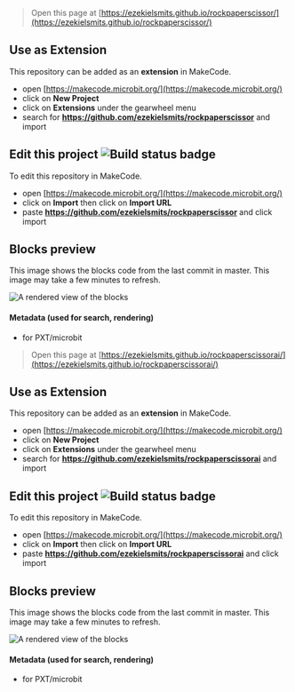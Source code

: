 
> Open this page at [https://ezekielsmits.github.io/rockpaperscissor/](https://ezekielsmits.github.io/rockpaperscissor/)

## Use as Extension

This repository can be added as an **extension** in MakeCode.

* open [https://makecode.microbit.org/](https://makecode.microbit.org/)
* click on **New Project**
* click on **Extensions** under the gearwheel menu
* search for **https://github.com/ezekielsmits/rockpaperscissor** and import

## Edit this project ![Build status badge](https://github.com/ezekielsmits/rockpaperscissor/workflows/MakeCode/badge.svg)

To edit this repository in MakeCode.

* open [https://makecode.microbit.org/](https://makecode.microbit.org/)
* click on **Import** then click on **Import URL**
* paste **https://github.com/ezekielsmits/rockpaperscissor** and click import

## Blocks preview

This image shows the blocks code from the last commit in master.
This image may take a few minutes to refresh.

![A rendered view of the blocks](https://github.com/ezekielsmits/rockpaperscissor/raw/master/.github/makecode/blocks.png)

#### Metadata (used for search, rendering)

* for PXT/microbit
<script src="https://makecode.com/gh-pages-embed.js"></script><script>makeCodeRender("{{ site.makecode.home_url }}", "{{ site.github.owner_name }}/{{ site.github.repository_name }}");</script>



> Open this page at [https://ezekielsmits.github.io/rockpaperscissorai/](https://ezekielsmits.github.io/rockpaperscissorai/)

## Use as Extension

This repository can be added as an **extension** in MakeCode.

* open [https://makecode.microbit.org/](https://makecode.microbit.org/)
* click on **New Project**
* click on **Extensions** under the gearwheel menu
* search for **https://github.com/ezekielsmits/rockpaperscissorai** and import

## Edit this project ![Build status badge](https://github.com/ezekielsmits/rockpaperscissorai/workflows/MakeCode/badge.svg)

To edit this repository in MakeCode.

* open [https://makecode.microbit.org/](https://makecode.microbit.org/)
* click on **Import** then click on **Import URL**
* paste **https://github.com/ezekielsmits/rockpaperscissorai** and click import

## Blocks preview

This image shows the blocks code from the last commit in master.
This image may take a few minutes to refresh.

![A rendered view of the blocks](https://github.com/ezekielsmits/rockpaperscissorai/raw/master/.github/makecode/blocks.png)

#### Metadata (used for search, rendering)

* for PXT/microbit
<script src="https://makecode.com/gh-pages-embed.js"></script><script>makeCodeRender("{{ site.makecode.home_url }}", "{{ site.github.owner_name }}/{{ site.github.repository_name }}");</script>
